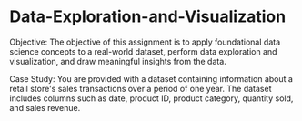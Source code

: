 # Data-Exploration-and-Visualization

Objective: The objective of this assignment is to apply foundational data science concepts to
a real-world dataset, perform data exploration and visualization, and draw meaningful
insights from the data.

Case Study: You are provided with a dataset containing information about a retail store's
sales transactions over a period of one year. The dataset includes columns such as date,
product ID, product category, quantity sold, and sales revenue.
